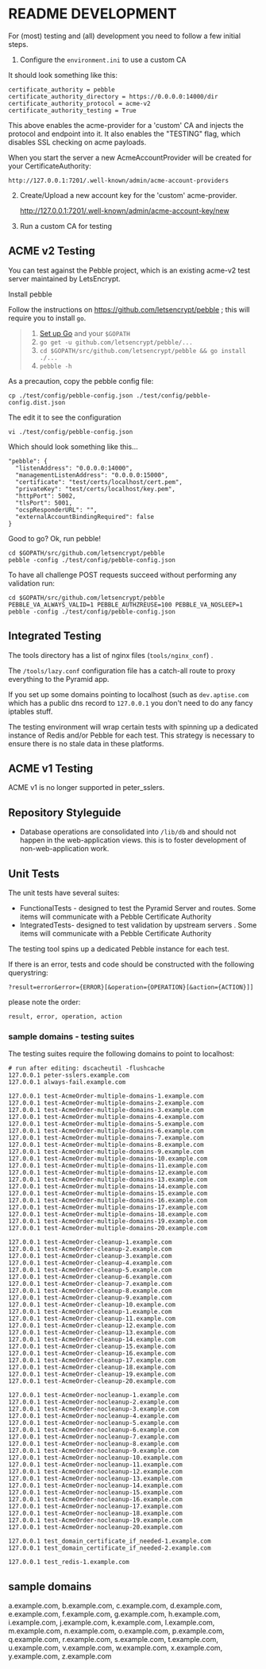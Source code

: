 README DEVELOPMENT
================================

For (most) testing and (all) development you need to follow a few initial steps.

1. Configure the `environment.ini` to use a custom CA

It should look something like this:

	certificate_authority = pebble
	certificate_authority_directory = https://0.0.0.0:14000/dir
	certificate_authority_protocol = acme-v2
	certificate_authority_testing = True

This above enables the acme-provider for a 'custom' CA and injects the protocol and endpoint into it.
It also enables the "TESTING" flag, which disables SSL checking on acme payloads.

When you start the server a new AcmeAccountProvider will be created for your CertificateAuthority:

	http://127.0.0.1:7201/.well-known/admin/acme-account-providers

2.  Create/Upload a new account key for the 'custom' acme-provider.

	http://127.0.0.1:7201/.well-known/admin/acme-account-key/new


3. Run a custom CA for testing

## ACME v2 Testing

You can test against the Pebble project, which is an existing acme-v2 test server maintained by LetsEncrypt.

Install pebble

Follow the instructions on https://github.com/letsencrypt/pebble ; this will require you to install `go`.

> 1. [Set up Go](https://golang.org/doc/install) and your `$GOPATH`
> 2. `go get -u github.com/letsencrypt/pebble/...`
> 3. `cd $GOPATH/src/github.com/letsencrypt/pebble && go install ./...`
> 4. `pebble -h`

As a precaution, copy the pebble config file:

    cp ./test/config/pebble-config.json ./test/config/pebble-config.dist.json

The edit it to see the configuration

	vi ./test/config/pebble-config.json

Which should look something like this...

	"pebble": {
	  "listenAddress": "0.0.0.0:14000",
	  "managementListenAddress": "0.0.0.0:15000",
	  "certificate": "test/certs/localhost/cert.pem",
	  "privateKey": "test/certs/localhost/key.pem",
	  "httpPort": 5002,
	  "tlsPort": 5001,
	  "ocspResponderURL": "",
	  "externalAccountBindingRequired": false
	}


Good to go?  Ok, run pebble!

	cd $GOPATH/src/github.com/letsencrypt/pebble
    pebble -config ./test/config/pebble-config.json

To have all challenge POST requests succeed without performing any validation run:

	cd $GOPATH/src/github.com/letsencrypt/pebble
	PEBBLE_VA_ALWAYS_VALID=1 PEBBLE_AUTHZREUSE=100 PEBBLE_VA_NOSLEEP=1 pebble -config ./test/config/pebble-config.json

## Integrated Testing

The tools directory has a list of nginx files (`tools/nginx_conf`) .

The `/tools/lazy.conf` configuration file has a catch-all route to proxy everything to the Pyramid app. 

If you set up some domains pointing to localhost (such as `dev.aptise.com` which has a public dns record to `127.0.0.1` you don't need to do any fancy iptables stuff.

The testing environment will wrap certain tests with spinning up a dedicated instance of Redis and/or Pebble for each test. This strategy is necessary to ensure there is no stale data in these platforms.


## ACME v1 Testing

ACME v1 is no longer supported in peter_sslers.


## Repository Styleguide

* Database operations are consolidated into `/lib/db` and should not happen in the web-application views. this is to foster development of non-web-application work.


## Unit Tests

The unit tests have several suites:

* FunctionalTests - designed to test the Pyramid Server and routes. Some items will communicate with a Pebble Certificate Authority
* IntegratedTests- designed to test validation by upstream servers . Some items will communicate with a Pebble Certificate Authority

The testing tool spins up a dedicated Pebble instance for each test.

If there is an error, tests and code should be constructed with the following querystring:

	?result=error&error={ERROR}[&operation={OPERATION}[&action={ACTION}]]

please note the order:

	result, error, operation, action

### sample domains - testing suites

The testing suites require the following domains to point to localhost:

	# run after editing: dscacheutil -flushcache
	127.0.0.1 peter-sslers.example.com
	127.0.0.1 always-fail.example.com

	127.0.0.1 test-AcmeOrder-multiple-domains-1.example.com
	127.0.0.1 test-AcmeOrder-multiple-domains-2.example.com
	127.0.0.1 test-AcmeOrder-multiple-domains-3.example.com
	127.0.0.1 test-AcmeOrder-multiple-domains-4.example.com
	127.0.0.1 test-AcmeOrder-multiple-domains-5.example.com
	127.0.0.1 test-AcmeOrder-multiple-domains-6.example.com
	127.0.0.1 test-AcmeOrder-multiple-domains-7.example.com
	127.0.0.1 test-AcmeOrder-multiple-domains-8.example.com
	127.0.0.1 test-AcmeOrder-multiple-domains-9.example.com
	127.0.0.1 test-AcmeOrder-multiple-domains-10.example.com
	127.0.0.1 test-AcmeOrder-multiple-domains-11.example.com
	127.0.0.1 test-AcmeOrder-multiple-domains-12.example.com
	127.0.0.1 test-AcmeOrder-multiple-domains-13.example.com
	127.0.0.1 test-AcmeOrder-multiple-domains-14.example.com
	127.0.0.1 test-AcmeOrder-multiple-domains-15.example.com
	127.0.0.1 test-AcmeOrder-multiple-domains-16.example.com
	127.0.0.1 test-AcmeOrder-multiple-domains-17.example.com
	127.0.0.1 test-AcmeOrder-multiple-domains-18.example.com
	127.0.0.1 test-AcmeOrder-multiple-domains-19.example.com
	127.0.0.1 test-AcmeOrder-multiple-domains-20.example.com

	127.0.0.1 test-AcmeOrder-cleanup-1.example.com
	127.0.0.1 test-AcmeOrder-cleanup-2.example.com
	127.0.0.1 test-AcmeOrder-cleanup-3.example.com
	127.0.0.1 test-AcmeOrder-cleanup-4.example.com
	127.0.0.1 test-AcmeOrder-cleanup-5.example.com
	127.0.0.1 test-AcmeOrder-cleanup-6.example.com
	127.0.0.1 test-AcmeOrder-cleanup-7.example.com
	127.0.0.1 test-AcmeOrder-cleanup-8.example.com
	127.0.0.1 test-AcmeOrder-cleanup-9.example.com
	127.0.0.1 test-AcmeOrder-cleanup-10.example.com
	127.0.0.1 test-AcmeOrder-cleanup-1.example.com
	127.0.0.1 test-AcmeOrder-cleanup-11.example.com
	127.0.0.1 test-AcmeOrder-cleanup-12.example.com
	127.0.0.1 test-AcmeOrder-cleanup-13.example.com
	127.0.0.1 test-AcmeOrder-cleanup-14.example.com
	127.0.0.1 test-AcmeOrder-cleanup-15.example.com
	127.0.0.1 test-AcmeOrder-cleanup-16.example.com
	127.0.0.1 test-AcmeOrder-cleanup-17.example.com
	127.0.0.1 test-AcmeOrder-cleanup-18.example.com
	127.0.0.1 test-AcmeOrder-cleanup-19.example.com
	127.0.0.1 test-AcmeOrder-cleanup-20.example.com

	127.0.0.1 test-AcmeOrder-nocleanup-1.example.com
	127.0.0.1 test-AcmeOrder-nocleanup-2.example.com
	127.0.0.1 test-AcmeOrder-nocleanup-3.example.com
	127.0.0.1 test-AcmeOrder-nocleanup-4.example.com
	127.0.0.1 test-AcmeOrder-nocleanup-5.example.com
	127.0.0.1 test-AcmeOrder-nocleanup-6.example.com
	127.0.0.1 test-AcmeOrder-nocleanup-7.example.com
	127.0.0.1 test-AcmeOrder-nocleanup-8.example.com
	127.0.0.1 test-AcmeOrder-nocleanup-9.example.com
	127.0.0.1 test-AcmeOrder-nocleanup-10.example.com
	127.0.0.1 test-AcmeOrder-nocleanup-11.example.com
	127.0.0.1 test-AcmeOrder-nocleanup-12.example.com
	127.0.0.1 test-AcmeOrder-nocleanup-13.example.com
	127.0.0.1 test-AcmeOrder-nocleanup-14.example.com
	127.0.0.1 test-AcmeOrder-nocleanup-15.example.com
	127.0.0.1 test-AcmeOrder-nocleanup-16.example.com
	127.0.0.1 test-AcmeOrder-nocleanup-17.example.com
	127.0.0.1 test-AcmeOrder-nocleanup-18.example.com
	127.0.0.1 test-AcmeOrder-nocleanup-19.example.com
	127.0.0.1 test-AcmeOrder-nocleanup-20.example.com

	127.0.0.1 test_domain_certificate_if_needed-1.example.com
	127.0.0.1 test_domain_certificate_if_needed-2.example.com

	127.0.0.1 test_redis-1.example.com


## sample domains

a.example.com, b.example.com, c.example.com, d.example.com, e.example.com, f.example.com, g.example.com, h.example.com, i.example.com, j.example.com, k.example.com, l.example.com, m.example.com, n.example.com, o.example.com, p.example.com, q.example.com, r.example.com, s.example.com, t.example.com, u.example.com, v.example.com, w.example.com, x.example.com, y.example.com, z.example.com



